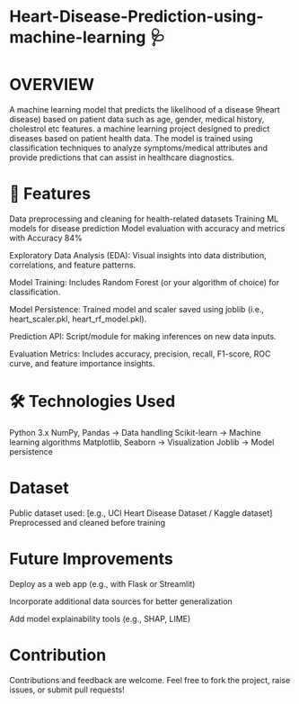 # Heart-Disease-Prediction-using-machine-learning 🩺
# OVERVIEW
A machine learning model that predicts the likelihood of a disease 9heart disease) based on patient data such as age, gender, medical history, cholestrol etc features.
a machine learning project designed to predict diseases based on patient health data. The model is trained using classification techniques to analyze symptoms/medical attributes and provide predictions that can assist in healthcare diagnostics.
# 🚀 Features

Data preprocessing and cleaning for health-related datasets Training ML models for disease prediction Model evaluation with accuracy and metrics 
with Accuracy 84% 

Exploratory Data Analysis (EDA): Visual insights into data distribution, correlations, and feature patterns.

Model Training: Includes Random Forest (or your algorithm of choice) for classification.

Model Persistence: Trained model and scaler saved using joblib (i.e., heart_scaler.pkl, heart_rf_model.pkl).

Prediction API: Script/module for making inferences on new data inputs.

Evaluation Metrics: Includes accuracy, precision, recall, F1-score, ROC curve, and feature importance insights.

# 🛠️ Technologies Used

Python 3.x NumPy, Pandas → Data handling Scikit-learn → Machine learning algorithms Matplotlib, Seaborn → Visualization Joblib → Model persistence

# Dataset 
Public dataset used: [e.g., UCI Heart Disease Dataset / Kaggle dataset]
Preprocessed and cleaned before training

# Future Improvements

Deploy as a web app (e.g., with Flask or Streamlit)

Incorporate additional data sources for better generalization

Add model explainability tools (e.g., SHAP, LIME)

# Contribution

Contributions and feedback are welcome. Feel free to fork the project, raise issues, or submit pull requests!
